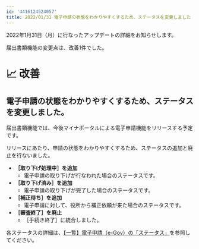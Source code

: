 ```yaml
---
id: '4416124524057'
title: 2022/01/31 電子申請の状態をわかりやすくするため、ステータスを変更しました
---
```

2022年1月31日（月）に行なったアップデートの詳細をお知らせします。

届出書類機能の変更点は、改善1件でした。

# 📈 改善

## 電子申請の状態をわかりやすくするため、ステータスを変更しました。

届出書類機能では、今後マイナポータルによる電子申請機能をリリースする予定です。

リリースにあたり、申請の状態をわかりやすくするため、ステータスの追加と廃止を行ないました。

-  **［取り下げ処理中］を追加** 
    - 電子申請の取り下げが行なわれた場合のステータスです。
-  **［取り下げ済み］を追加** 
    - 電子申請の取り下げが完了した場合のステータスです。
-  **［補正待ち］を追加** 
    - 電子申請に対して、役所から補正依頼が来た場合のステータスです。
-  **［審査終了］を廃止** 
    - ［手続き終了］に統合しました。

各ステータスの詳細は、[【一覧】電子申請（e-Gov）の「ステータス」](https://knowledge.smarthr.jp/hc/ja/articles/4416133897113)を参照してください。
